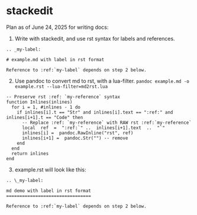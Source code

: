 # stackedit

Plan as of June 24, 2025 for writing docs:
1. Write with stackedit, and use rst syntax for labels and references.

```
.. _my-label:

# example.md with label in rst format

Reference to :ref:`my-label` depends on step 2 below.
```

2. Use pandoc to convert md to rst, with a lua-filter.
`pandoc example.md -o example.rst --lua-filter=md2rst.lua`
```
-- Preserve rst :ref: `my-reference` syntax
function Inlines(inlines)
  for i = 1, #inlines - 1 do
    if inlines[i].t == "Str" and inlines[i].text == ":ref:" and inlines[i+1].t == "Code" then
      -- Replace :ref: `my-reference` with RAW rst :ref:`my-reference`
      local  ref  =  ":ref:`" ..  inlines[i+1].text  ..  "`"
      inlines[i] =  pandoc.RawInline("rst", ref)
      inlines[i+1] =  pandoc.Str("") -- remove
    end
  end
  return inlines
end
```
3. example.rst will look like this:

```
.. \_my-label:

md demo with label in rst format
================================

Reference to :ref:`my-label` depends on step 2 below.
```
<!--stackedit_data:
eyJoaXN0b3J5IjpbLTE3MDE0NTEzNDBdfQ==
-->